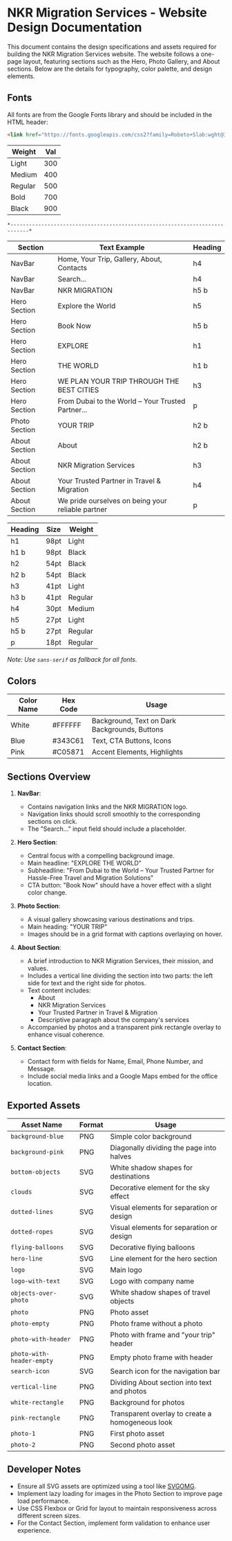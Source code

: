 # NKR Migration Services - Website Design Documentation

This document contains the design specifications and assets required for building the NKR Migration Services website. The website follows a one-page layout, featuring sections such as the Hero, Photo Gallery, and About sections. Below are the details for typography, color palette, and design elements.

## Fonts
All fonts are from the Google Fonts library and should be included in the HTML header:

```html
<link href="https://fonts.googleapis.com/css2?family=Roboto+Slab:wght@300;400;500;700;900&display=swap" rel="stylesheet">
```
| Weight  | Val |
|---------|-----|
| Light   | 300 |
| Medium  | 400 |
| Regular | 500 |
| Bold    | 700 |
| Black   | 900 |

 	*----------------------------------------------------------------------------*


| Section          | Text Example                                      | Heading   |
|------------------|---------------------------------------------------|-----------|
| NavBar           | Home, Your Trip, Gallery, About, Contacts         | h4        |
| NavBar           | Search...                                         | h4        |
| NavBar           | NKR MIGRATION                                     | h5 b      |
| Hero Section     | Explore the World                                 | h5        |
| Hero Section     | Book Now                                          | h5 b      |
| Hero Section     | EXPLORE                                           | h1        |
| Hero Section     | THE WORLD                                         | h1 b      |
| Hero Section     | WE PLAN YOUR TRIP THROUGH THE BEST CITIES         | h3        |
| Hero Section     | From Dubai to the World – Your Trusted Partner... | p         |
| Photo Section    | YOUR TRIP                                         | h2 b      |
| About Section	 | About	                                            | h2 b      |
| About Section	 | NKR Migration Services	                          | h3        |
| About Section	 | Your Trusted Partner in Travel & Migration	     | h4        |
| About Section	 | We pride ourselves on being your reliable partner | p         |


| Heading | Size  | Weight | 
|---------|-------|--------|
| h1      | 98pt  | Light  | 
| h1 b    | 98pt  | Black  | 
| h2      | 54pt  | Black  | 
| h2 b    | 54pt  | Black  | 
| h3      | 41pt  | Light  | 
| h3 b    | 41pt  | Regular| 
| h4      | 30pt  | Medium | 
| h5      | 27pt  | Light  | 
| h5 b    | 27pt  | Regular| 
| p       | 18pt  | Regular| 


*Note: Use `sans-serif` as fallback for all fonts.*


## Colors

| Color Name | Hex Code | Usage                                         |
|------------|----------|-----------------------------------------------|
| White      | #FFFFFF  | Background, Text on Dark Backgrounds, Buttons |
| Blue       | #343C61  | Text, CTA Buttons, Icons                      |
| Pink       | #C05871  | Accent Elements, Highlights                   |


## Sections Overview

1. **NavBar**:
   - Contains navigation links and the NKR MIGRATION logo.
   - Navigation links should scroll smoothly to the corresponding sections on click.
   - The "Search..." input field should include a placeholder.

2. **Hero Section**:
   - Central focus with a compelling background image.
   - Main headline: "EXPLORE THE WORLD"
   - Subheadline: "From Dubai to the World – Your Trusted Partner for Hassle-Free Travel and Migration Solutions"
   - CTA button: "Book Now" should have a hover effect with a slight color change.

3. **Photo Section**:
   - A visual gallery showcasing various destinations and trips.
   - Main heading: "YOUR TRIP"
   - Images should be in a grid format with captions overlaying on hover.

4. **About Section**:
   - A brief introduction to NKR Migration Services, their mission, and values.
   - Includes a vertical line dividing the section into two parts: the left side for text and the right side for photos.
   - Text content includes:
     - About
     - NKR Migration Services
     - Your Trusted Partner in Travel & Migration
     - Descriptive paragraph about the company's services
   - Accompanied by photos and a transparent pink rectangle overlay to enhance visual coherence.

5. **Contact Section**:
   - Contact form with fields for Name, Email, Phone Number, and Message.
   - Include social media links and a Google Maps embed for the office location.


## Exported Assets

| Asset Name                 | Format | Usage                                   	|
|----------------------------|--------|-----------------------------------------	|
| `background-blue`          | PNG    | Simple color background                 	|
| `background-pink`          | PNG    | Diagonally dividing the page into halves	|
| `bottom-objects`           | SVG    | White shadow shapes for destinations    	|
| `clouds`                   | SVG    | Decorative element for the sky effect   	|
| `dotted-lines`             | SVG    | Visual elements for separation or design	|
| `dotted-ropes`             | SVG    | Visual elements for separation or design	|
| `flying-balloons`          | SVG    | Decorative flying balloons              	|
| `hero-line`                | SVG    | Line element for the hero section      	 	|
| `logo`                     | SVG    | Main logo                               	|
| `logo-with-text`           | SVG    | Logo with company name                  	|
| `objects-over-photo`       | SVG    | White shadow shapes of travel objects   	|
| `photo`                    | PNG    | Photo asset                             	|
| `photo-empty`              | PNG    | Photo frame without a photo             	|
| `photo-with-header`        | PNG    | Photo with frame and "your trip" header         |
| `photo-with-header-empty`  | PNG    | Empty photo frame with header                   |
| `search-icon`              | SVG    | Search icon for the navigation bar              |
| `vertical-line`            | PNG    | Dividing About section into text and photos     |
| `white-rectangle`          | PNG    | Background for photos                           |
| `pink-rectangle`           | PNG    | Transparent overlay to create a homogeneous look|
| `photo-1`                  | PNG    | First photo asset                               |
| `photo-2`                  | PNG    | Second photo asset                              |

## Developer Notes
- Ensure all SVG assets are optimized using a tool like [SVGOMG](https://jakearchibald.github.io/svgomg/).
- Implement lazy loading for images in the Photo Section to improve page load performance.
- Use CSS Flexbox or Grid for layout to maintain responsiveness across different screen sizes.
- For the Contact Section, implement form validation to enhance user experience.

